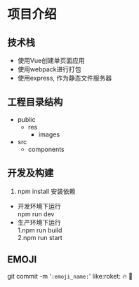 # 项目介绍
## 技术栈  
- 使用Vue创建单页面应用 
- 使用webpack进行打包
- 使用express, 作为静态文件服务器

## 工程目录结构

- public  
  - res 
    - images
- src 
  - components 

## 开发及构建
1. npm install 安装依赖

- 开发环境下运行  
   npm run dev
- 生产环境下运行  
   1.npm run build  
   2.npm run start   


## EMOJI
git commit -m '`:emoji_name:`'
like:roket:
:fire:
:bug: